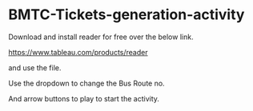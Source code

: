 # BMTC-Tickets-generation-activity

Download and install reader for free over the below link.

https://www.tableau.com/products/reader

and use the file.

Use the dropdown to change the Bus Route no.

And arrow buttons to play to start the activity.
